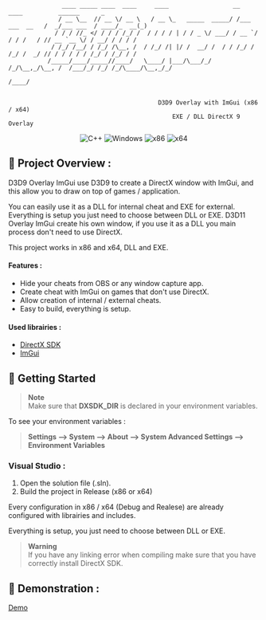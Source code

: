 ```
               ____ _____ ____  ____     ____                  __               ____          ______      _ 
              / __ \__  // __ \/ __ \   / __ \_   _____  _____/ /___ ___  __   /  _/___ ___  / ____/_  __(_)
             / / / //_ </ / / / /_/ /  / / / / | / / _ \/ ___/ / __ `/ / / /   / // __ `__ \/ / __/ / / / /
            / /_/ /__/ / /_/ /\__, /  / /_/ /| |/ /  __/ /  / / /_/ / /_/ /  _/ // / / / / / /_/ / /_/ / / 
           /_____/____/_____//____/   \____/ |___/\___/_/  /_/\__,_/\__, /  /___/_/ /_/ /_/\____/\__,_/_/
                                                                   /____/                                               
                                                                                
                                                                               
                                          D3D9 Overlay with ImGui (x86 / x64)
                                              EXE / DLL DirectX 9 Overlay
```
<p align="center">
    <img src="https://img.shields.io/badge/language-C%2B%2B-%23f34b7d.svg?style=for-the-badge&logo=appveyor" alt="C++">
    <img src="https://img.shields.io/badge/platform-Windows-0078d7.svg?style=for-the-badge&logo=appveyor" alt="Windows">
    <img src="https://img.shields.io/badge/arch-x86-red.svg?style=for-the-badge&logo=appveyor" alt="x86">
    <img src="https://img.shields.io/badge/arch-x64-green.svg?style=for-the-badge&logo=appveyor" alt="x64">
</p>

## :open_book: Project Overview :

D3D9 Overlay ImGui use D3D9 to create a DirectX window with ImGui, and this allow you to draw on top of games / application.

You can easily use it as a DLL for internal cheat and EXE for external. Everything is setup you just need to choose between DLL or EXE. D3D11 Overlay ImGui create his own window, if you use it as a DLL you main process don't need to use DirectX.

This project works in x86 and x64, DLL and EXE.

#### Features :

- Hide your cheats from OBS or any window capture app.
- Create cheat with ImGui on games that don't use DirectX.
- Allow creation of internal / external cheats.
- Easy to build, everything is setup.

#### Used librairies :

- [DirectX SDK](https://www.microsoft.com/en-us/download/details.aspx?id=6812)
- [ImGui](https://github.com/ocornut/imgui)

## :rocket: Getting Started

> **Note** <br>
> Make sure that **DXSDK_DIR** is declared in your environment variables.

To see your environment variables :

> **Settings --> System --> About --> System Advanced Settings --> Environment Variables**

### Visual Studio :

1. Open the solution file (.sln).
2. Build the project in Release (x86 or x64)

Every configuration in x86 / x64 (Debug and Realese) are already configured with librairies and includes.

Everything is setup, you just need to choose between DLL or EXE.

> **Warning** <br>
> If you have any linking error when compiling make sure that you have correctly install DirectX SDK.

## 🧪 Demonstration :

[Demo](https://github.com/adamhlt/D3D11-Overlay-ImGui/assets/48086737/1afe86bb-d1e7-4b09-a6dc-4c153770bfe5)
